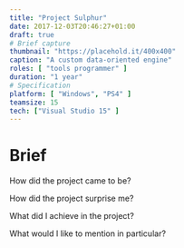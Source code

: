 ```yaml
---
title: "Project Sulphur"
date: 2017-12-03T20:46:27+01:00
draft: true
# Brief capture
thumbnail: "https://placehold.it/400x400"
caption: "A custom data-oriented engine"
roles: [ "tools programmer" ]
duration: "1 year"
# Specification
platform: [ "Windows", "PS4" ]
teamsize: 15
tech: ["Visual Studio 15" ]
---
```


# Brief
How did the project came to be?

How did the project surprise me?

What did I achieve in the project?

What would I like to mention in particular?
